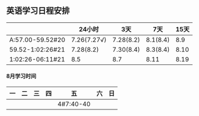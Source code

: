 ## 英语学习日程安排

|                  | 24小时        | 3天        | 7天       | 15天  |
| ---------------- | ----------- | --------- | -------- | ---- |
| A:57.00-59.52#20 | 7.26(7.27√) | 7.28(8.2) | 8.1(8.4) | 8.9  |
| 59.52-1:02:26#21 | 7.28(8.2)   | 7.30(8.4) | 8.3(8.4) | 8.10 |
| 1:02:26-06:11#21 | 8.5         | 8.7       | 8.11     | 8.19 |



#### 8月学习时间

| 一    | 二    | 三    | 四    | 五         | 六    | 日    |
| ---- | ---- | ---- | ---- | --------- | ---- | ---- |
|      |      |      |      | 4#7:40-40 |      |      |



